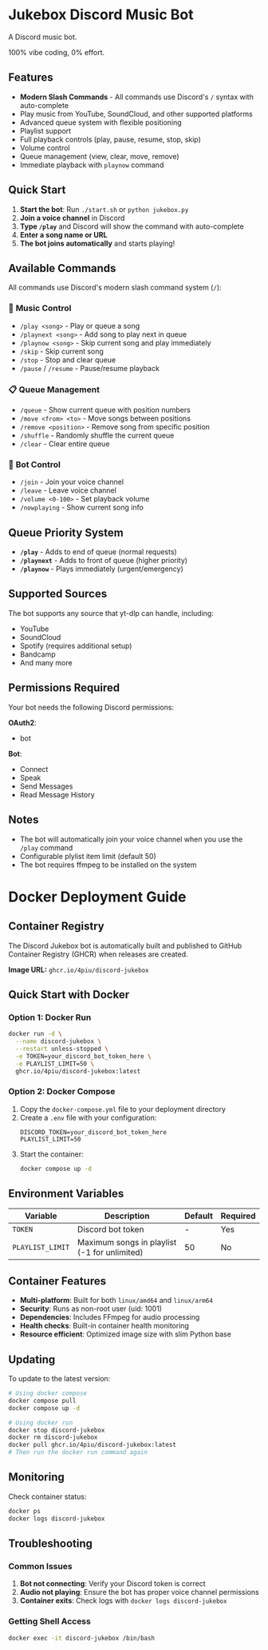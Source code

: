 # Jukebox Discord Music Bot

A Discord music bot.

100% vibe coding, 0% effort. 

## Features

- **Modern Slash Commands** - All commands use Discord's `/` syntax with auto-complete
- Play music from YouTube, SoundCloud, and other supported platforms
- Advanced queue system with flexible positioning
- Playlist support
- Full playback controls (play, pause, resume, stop, skip)
- Volume control
- Queue management (view, clear, move, remove)
- Immediate playback with `playnow` command

## Quick Start

1. **Start the bot**: Run `./start.sh` or `python jukebox.py`
2. **Join a voice channel** in Discord
3. **Type `/play`** and Discord will show the command with auto-complete
4. **Enter a song name or URL** 
5. **The bot joins automatically** and starts playing!

## Available Commands

All commands use Discord's modern slash command system (`/`):

### 🎵 **Music Control**
- `/play <song>` - Play or queue a song
- `/playnext <song>` - Add song to play next in queue
- `/playnow <song>` - Skip current song and play immediately
- `/skip` - Skip current song
- `/stop` - Stop and clear queue
- `/pause` / `/resume` - Pause/resume playback

### 📋 **Queue Management**
- `/queue` - Show current queue with position numbers
- `/move <from> <to>` - Move songs between positions
- `/remove <position>` - Remove song from specific position
- `/shuffle` - Randomly shuffle the current queue
- `/clear` - Clear entire queue

### 🔧 **Bot Control**
- `/join` - Join your voice channel
- `/leave` - Leave voice channel
- `/volume <0-100>` - Set playback volume
- `/nowplaying` - Show current song info

## Queue Priority System

- **`/play`** - Adds to end of queue (normal requests)
- **`/playnext`** - Adds to front of queue (higher priority)
- **`/playnow`** - Plays immediately (urgent/emergency)

## Supported Sources

The bot supports any source that yt-dlp can handle, including:
- YouTube
- SoundCloud
- Spotify (requires additional setup)
- Bandcamp
- And many more

## Permissions Required

Your bot needs the following Discord permissions:

__OAuth2__:
- bot

__Bot__:
- Connect
- Speak
- Send Messages
- Read Message History

## Notes

- The bot will automatically join your voice channel when you use the `/play` command
- Configurable plylist item limit (default 50)
- The bot requires ffmpeg to be installed on the system

# Docker Deployment Guide

## Container Registry

The Discord Jukebox bot is automatically built and published to GitHub Container Registry (GHCR) when releases are created.

**Image URL:** `ghcr.io/4piu/discord-jukebox`

## Quick Start with Docker

### Option 1: Docker Run
```bash
docker run -d \
  --name discord-jukebox \
  --restart unless-stopped \
  -e TOKEN=your_discord_bot_token_here \
  -e PLAYLIST_LIMIT=50 \
  ghcr.io/4piu/discord-jukebox:latest
```

### Option 2: Docker Compose
1. Copy the `docker-compose.yml` file to your deployment directory
2. Create a `.env` file with your configuration:
   ```env
   DISCORD_TOKEN=your_discord_bot_token_here
   PLAYLIST_LIMIT=50
   ```
3. Start the container:
   ```bash
   docker compose up -d
   ```

## Environment Variables

| Variable | Description | Default | Required |
|----------|-------------|---------|----------|
| `TOKEN` | Discord bot token | - | Yes |
| `PLAYLIST_LIMIT` | Maximum songs in playlist (-1 for unlimited) | 50 | No |

## Container Features

- **Multi-platform**: Built for both `linux/amd64` and `linux/arm64`
- **Security**: Runs as non-root user (uid: 1001)
- **Dependencies**: Includes FFmpeg for audio processing
- **Health checks**: Built-in container health monitoring
- **Resource efficient**: Optimized image size with slim Python base

## Updating

To update to the latest version:

```bash
# Using docker compose
docker compose pull
docker compose up -d

# Using docker run
docker stop discord-jukebox
docker rm discord-jukebox
docker pull ghcr.io/4piu/discord-jukebox:latest
# Then run the docker run command again
```

## Monitoring

Check container status:
```bash
docker ps
docker logs discord-jukebox
```

## Troubleshooting

### Common Issues

1. **Bot not connecting**: Verify your Discord token is correct
2. **Audio not playing**: Ensure the bot has proper voice channel permissions
3. **Container exits**: Check logs with `docker logs discord-jukebox`

### Getting Shell Access
```bash
docker exec -it discord-jukebox /bin/bash
```

